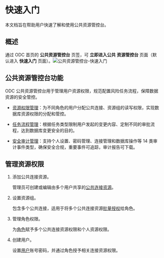 快速入门 
=========================

本文档旨在帮助用户快速了解和使用公共资源管控台。

概述 
-----------------------

通过 ODC 首页的 **公共资源管控台** 页签，可 **立即进入公共** **资源管控台** 页面（默认进入 **快速入门** 页面）。![公共资源管控台-快速入门](https://help-static-aliyun-doc.aliyuncs.com/assets/img/zh-CN/6996078461/p411751.png)

公共资源管控台功能 
------------------------------

ODC 公共资源管控台用于管理用户资源权限，规范配置风险任务流程，保障数据资源的安全管控。

* [资源权限管理](/zh-CN/6.web-odc-user-guide/4.web-odc-public-resource-management/3.web-odc-public-resource-permission/1.web-odc-manage-public-connection.md)：为不同角色的用户分配公共连接、资源组的读写权限，实现数据库资源权限的分配和管控。

  

* [任务流程管理](/zh-CN/6.web-odc-user-guide/4.web-odc-public-resource-management/4.web-odc-task-process.md)：根据任务类型限制用户发起的变更内容、定制不同的审批流程，达到数据库变更安全的目的。

  

* [安全审计管理](/zh-CN/6.web-odc-user-guide/4.web-odc-public-resource-management/5.web-odc-operating-records.md)：支持个人设置、密码管理、连接管理和数据库操作等 14 类审计事件类型，确保安全合规，重要事件可追踪，审计报告可下载。

  




管理资源权限 
---------------------------

1. 添加公共连接资源。

   管理员可创建或编辑由多个用户共享的[公共连接资源](/zh-CN/6.web-odc-user-guide/4.web-odc-public-resource-management/3.web-odc-public-resource-permission/1.web-odc-manage-public-connection.md)。
   

2. 设置资源组。

   包含多个公共连接，适用于将多个公共连接资源[批量授权](/zh-CN/6.web-odc-user-guide/4.web-odc-public-resource-management/3.web-odc-public-resource-permission/2.web-odc-manage-resource-groups.md)给角色。
   

3. 管理角色权限。

   为[角色](/zh-CN/6.web-odc-user-guide/4.web-odc-public-resource-management/3.web-odc-public-resource-permission/3.web-odc-manage-roles.md)赋予多个公共连接资源权限和个人资源权限。
   

4. 创建用户。

   设置[用户](/zh-CN/6.web-odc-user-guide/4.web-odc-public-resource-management/3.web-odc-public-resource-permission/4.web-odc-manage-users.md)账号密码，并通过角色授予相关连接资源权限。
   



